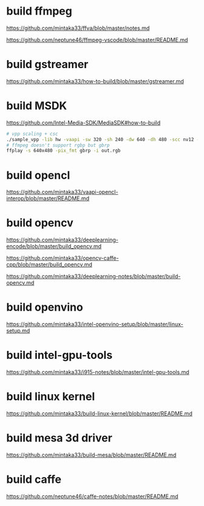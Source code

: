 
# build ffmpeg
https://github.com/mintaka33/ffva/blob/master/notes.md

https://github.com/neptune46/ffmpeg-vscode/blob/master/README.md

# build gstreamer
https://github.com/mintaka33/how-to-build/blob/master/gstreamer.md

# build MSDK
https://github.com/Intel-Media-SDK/MediaSDK#how-to-build

```bash
# vpp scaling + csc
./sample_vpp -lib hw -vaapi -sw 320 -sh 240 -dw 640 -dh 480 -scc nv12 -dcc rgbp -i test.yuv -o out.yuv
# ffmpeg doesn't support rgbp but gbrp
ffplay -s 640x480 -pix_fmt gbrp -i out.rgb 
```

# build opencl
https://github.com/mintaka33/vaapi-opencl-interop/blob/master/README.md


# build opencv
https://github.com/mintaka33/deeplearning-encode/blob/master/build_opencv.md

https://github.com/mintaka33/opencv-caffe-cpp/blob/master/build_opencv.md

https://github.com/mintaka33/deeplearning-notes/blob/master/build-opencv.md


# build openvino
https://github.com/mintaka33/intel-openvino-setup/blob/master/linux-setup.md


# build intel-gpu-tools
https://github.com/mintaka33/i915-notes/blob/master/intel-gpu-tools.md


# build linux kernel
https://github.com/mintaka33/build-linux-kernel/blob/master/README.md


# build mesa 3d driver
https://github.com/mintaka33/build-mesa/blob/master/README.md


# build caffe
https://github.com/neptune46/caffe-notes/blob/master/README.md

